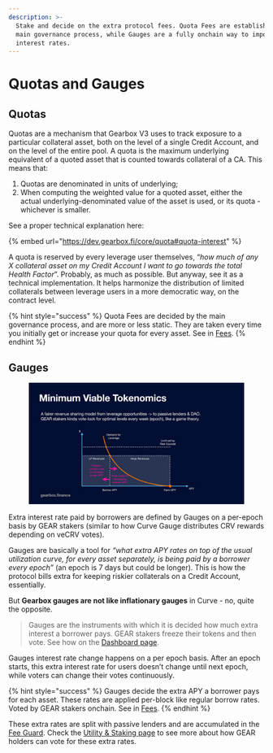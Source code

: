 ```yaml
---
description: >-
  Stake and decide on the extra protocol fees. Quota Fees are established by the
  main governance process, while Gauges are a fully onchain way to impose extra
  interest rates.
---
```


# Quotas and Gauges

## Quotas

Quotas are a mechanism that Gearbox V3 uses to track exposure to a particular collateral asset, both on the level of a single Credit Account, and on the level of the entire pool. A quota is the maximum underlying equivalent of a quoted asset that is counted towards collateral of a CA. This means that:

1. Quotas are denominated in units of underlying;
2. When computing the weighted value for a quoted asset, either the actual underlying-denominated value of the asset is used, or its quota - whichever is smaller.

See a proper technical explanation here:

{% embed url="https://dev.gearbox.fi/core/quota#quota-interest" %}

A quota is reserved by every leverage user themselves, “_how much of any X collateral asset on my Credit Account I want to go towards the total Health Factor_”. Probably, as much as possible. But anyway, see it as a technical implementation. It helps harmonize the distribution of limited collaterals between leverage users in a more democratic way, on the contract level.

{% hint style="success" %}
Quota Fees are decided by the main governance process, and are more or less static. They are taken every time you initially get or increase your quota for every asset. See in [Fees](../../overview/protocol-fees.md#quota-fee).
{% endhint %}

## G**auges**

<figure><img src="../../.gitbook/assets/GEAR fair yield distribution.jpeg" alt=""><figcaption></figcaption></figure>

Extra interest rate paid by borrowers are defined by Gauges on a per-epoch basis by GEAR stakers (similar to how Curve Gauge distributes CRV rewards depending on veCRV votes).

Gauges are basically a tool for _“what extra APY rates on top of the usual utilization curve, for every asset separately, is being paid by a borrower every epoch”_ (an epoch is 7 days but could be longer). This is how the protocol bills extra for keeping riskier collaterals on a Credit Account, essentially.&#x20;

But **Gearbox gauges are not like inflationary gauges** in Curve - no, quite the opposite.&#x20;

> Gauges are the instruments with which it is decided how much extra interest a borrower pays. GEAR stakers freeze their tokens and then vote. See how on the [Dashboard page](dashboard-gauge-voting.md).

Gauges interest rate change happens on a per epoch basis. After an epoch starts, this extra interest rate for users doesn’t change until next epoch, while voters can change their votes continuously.

{% hint style="success" %}
Gauges decide the extra APY a borrower pays for each asset. These rates are applied per-block like regular borrow rates. Voted by GEAR stakers onchain. See in [Fees](../../overview/protocol-fees.md).
{% endhint %}

These extra rates are split with passive lenders and are accumulated in the [Fee Guard](../setup/guards-multisigs.md#fee-temporary-guard-5-10). Check the [Utility & Staking page](../../gear-token/utility-and-staking.md) to see more about how GEAR holders can vote for these extra rates.
